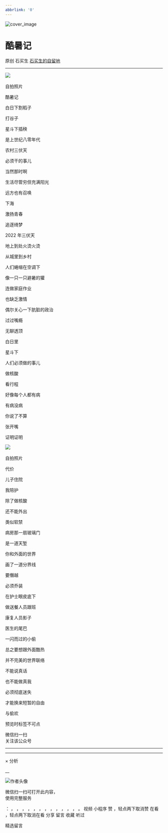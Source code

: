 ```yaml
---
abbrlink: '0'
---
```

![cover_image](https://mmbiz.qpic.cn/mmbiz_jpg/hVNLue76EhicpjBz7OzrBBKd3S0ZkbsJjwebTUVMDmZr7uUqfNADWMBQPkUyDOjdts6tHPSNvnDERWPk1xwribSQ/0?wx_fmt=jpeg&debug_from=ios)

#  酷暑记

原创  石买生  [ 石买生的自留地 ](javascript:void\(0\);)

__ _ _ _ _

![](https://mmbiz.qpic.cn/mmbiz_png/hVNLue76EhicpjBz7OzrBBKd3S0ZkbsJjU2Z0UEfAhbib3OgibxE2fBKic6Aiax5yrldWibPXYbRMj81JVkAJCs7YDicQ/640?wx_fmt=png)
​

自拍照片

  

酷暑记

  

白日下割稻子

打谷子

星斗下插秧

是上世纪八零年代

农村三伏天

必须干的事儿

  

当然那时啊

生活尽管穷但充满阳光

远方也有召唤

下海

激扬青春

追逐绮梦

  

2022  年三伏天

地上到处火烫火烫

从城里到乡村

人们蜷缩在空调下

像一只一只避暑的獾

连做家庭作业

也缺乏激情

偶尔关心一下肮脏的政治

过过嘴瘾

无聊透顶

  

白日里

星斗下

人们必须做的事儿

做核酸

看行程

好像每个人都有病

有病没病

你说了不算

张开嘴

证明证明

  

![](https://mmbiz.qpic.cn/mmbiz_png/hVNLue76EhicpjBz7OzrBBKd3S0ZkbsJjtGQ8uxq9caH1kREuTKOcP6gZtaRu7QIVOxglW2C6tZKVeJicaqkh3Mg/640?wx_fmt=png)
​

自拍照片

  

代价

  

儿子住院

我陪护

除了做核酸

还不能外出

类似软禁

病房那一扇玻璃门

是一道天堑

你和外面的世界

画了一道分界线

要僭越

必须乔装

在护士眼皮底下

做送餐人员跟班

康复人员影子

医生的尾巴

一闪而过的小偷

总之要想跟外面酷热

并不完美的世界联络

不能说真话

也不能做真我

必须彻底迷失

才能换来短暂的自由

与偷欢

  

预览时标签不可点

微信扫一扫  
关注该公众号





****



****



×  分析

__

![作者头像](http://mmbiz.qpic.cn/mmbiz_png/hVNLue76EhibricgkQZeT964ria54dgJkqVBX9ibyvn7PmGOltlupHdVshOibeQZDSypqiaIBNKdw8cwXfXfBZkPVgVg/0?wx_fmt=png)

微信扫一扫可打开此内容，  
使用完整服务

：  ，  ，  ，  ，  ，  ，  ，  ，  ，  ，  ，  ，  。  视频  小程序  赞  ，轻点两下取消赞  在看  ，轻点两下取消在看
分享  留言  收藏  听过

精选留言

